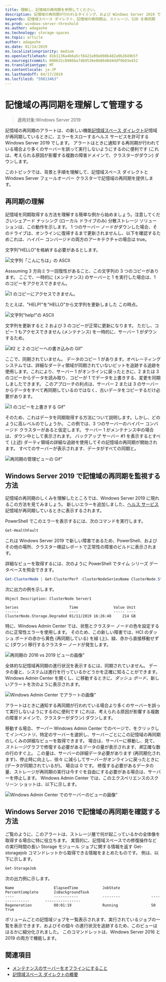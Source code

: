 ```yaml
---
title: 理解し、記憶域の再同期を参照してください。
description: 記憶域の再同期が行われるタイミング、および Windows Server 2019 で表示する方法の詳細情報。
keywords: 記憶域スペース ダイレクト、記憶域の再同期は、ストレージ、S2D を再同期
ms.prod: windows-server-threshold
ms.author: adagashe
ms.technology: storage-spaces
ms.topic: article
author: adagashe
ms.date: 01/14/2019
ms.localizationpriority: medium
ms.openlocfilehash: 81b1136a4b6a5cf8423a99e898b482a9b2849b5f
ms.sourcegitcommit: 0d0b32c8986ba7db9536e0b8648d4ddf9b03e452
ms.translationtype: MT
ms.contentlocale: ja-JP
ms.lasthandoff: 04/17/2019
ms.locfileid: "59813463"
---
```

# <a name="understand-and-monitor-storage-resync"></a>記憶域の再同期を理解して管理する

>適用対象:Windows Server 2019

記憶域の再同期のアラートは、の新しい機能[記憶域スペース ダイレクト](storage-spaces-direct-overview.md)記憶域が再同期しているときに、エラーをスローするヘルス サービスを許可する Windows Server 2019 でします。 アラートはときに通知する再同期が行われている場合より多くのサーバーを誤って実行しないようにするのに便利です (これは、考えられる原因が影響する複数の障害ドメインで、クラスターがダウン) ダウンします。 

このトピックでは、背景と手順を理解して、記憶域スペース ダイレクトと Windows Server フェールオーバー クラスターで記憶域の再同期を提供します。

## <a name="understanding-resync"></a>再同期の理解

記憶域を同期取得する方法を理解する簡単な例から始めましょう。注意してくださいシェアード ナッシング (ローカル ドライブのみ) 分散ストレージ ソリューションは、この動作を示します。 1 つのサーバー ノードがダウンした場合、そのドライブは、オンラインに復帰するまで更新されませんし、以下を確認するためこれは、ハイパー コンバージドの両方のアーキテクチャの場合は true。 

文字列"HELLO"を格納する必要があるとします。 

![文字列「こんにちは」の ASCII](media/understand-storage-resync/hello.png)

Asssuming 3 方向ミラー回復性があること、この文字列の 3 つのコピーがあります。 ここで、一時的に (メンテナンス) のサーバーと 1 を実行した場合は、1 のコピーをアクセスできません。

![1 のコピーにアクセスできません。](media/understand-storage-resync/copy1.png)

たとえば、"HELP!"を"HELLO"から文字列を更新しました この時点。

![文字列"help!"の ASCII](media/understand-storage-resync/help.png)

文字列を更新すると 2 および 3 のコピーが正常に更新になります。 ただし、コピー 1 もアクセスできません (メンテナンス) を一時的に、サーバー 1 がダウンするため。 

![#2 と 2 のコピーへの書き込みの Gif"](media/understand-storage-resync/write.gif)

ここで、同期されていません。 データのコピー 1 があります。オペレーティング システムでは、詳細なダーティ領域が同期されていないビットを追跡する追跡を使用します。これにより、サーバー 1 がオンラインに戻ったときに、2 または 3 のコピーからデータを読み取り、コピーが 1 でデータを上書きする、変更を同期しましたできます。 このアプローチの利点は、サーバー 2 または 3 のサーバーからデータをすべて再同期しているのではなく、古いデータをコピーするだけ必要があります。

![1 のコピーを上書きする Gif"](media/understand-storage-resync/overwrite.gif)

そのため、これはデータを同期取得する方法について説明します。しかし、どのように高レベルのでしょうか。 この例では、3 つのサーバーのハイパー コンバージド クラスターがあると仮定します。 サーバー 1 がメンテナンス中の場合は、ダウン中として表示されます。 バックアップ サーバー #1 を表示するとすべて (上述) ダーティ領域の詳細な追跡を使用してその記憶域の再同期が開始されます。 すべてのサーバーが表示されます、データがすべての同期と。

![再同期の管理ビューの Gif"](media/understand-storage-resync/admin.gif)

## <a name="how-to-monitor-storage-resync-in-windows-server-2019"></a>Windows Server 2019 で記憶域の再同期を監視する方法

記憶域の再同期のしくみを理解したところでは、Windows Server 2019 に現れるこの方法を見てみましょう。 新しいエラーを追加しました、[ヘルス サービス](../../failover-clustering/health-service-overview.md)記憶域が再同期しているときに表示するされます。

PowerShell でこのエラーを表示するには、次のコマンドを実行します。

``` PowerShell
Get-HealthFault
```

これは Windows Server 2019 で新しい障害であるため、PowerShell、およびその他の場所、クラスター検証レポートで正常性の障害のビルドに表示されます。 

詳細なビューを取得するには、次のように PowerShell でタイム シリーズ データベースを照会できます。

```PowerShell
Get-ClusterNode | Get-ClusterPerf -ClusterNodeSeriesName ClusterNode.Storage.Degraded
```
次に出力の例を示します。

```
Object Description: ClusterNode Server1

Series                       Time                Value Unit
------                       ----                ----- ----
ClusterNode.Storage.Degraded 01/11/2019 16:26:48     214 GB
```

特に、Windows Admin Center では、状態とクラスター ノードの色を設定するのに正常性エラーを使用します。 そのため、この新しい障害では、HCI のダッシュ ボードの赤から黄色 (再同期している) を緑 (上)、緑、赤から直接移動せずに (ダウン) 移行するクラスター ノードが発生します。

![再同期の 2016 vs 2019 ビューの画像"](media/understand-storage-resync/compare.png)

全体的な記憶域再同期の進行状況を表示するには、同期されていません。 データの量と、システムは進行を行っているかどうかを正確に知ることができます。 Windows Admin Center を開くし、に移動するときに、*ダッシュ ボード*、新しいアラートを次のように表示されます。

![Windows Admin Center でアラートの画像"](media/understand-storage-resync/alert.png)

アラートはときに通知する再同期が行われている場合より多くのサーバーを誤って実行しないようにするのに便利です (これは、考えられる原因が影響する複数の障害ドメインで、クラスターがダウン) ダウンします。 

移動する場合、*サーバー* Windows Admin Center でのページで、をクリックして*インベントリ*、特定のサーバーを選択し、サーバーごとにこの記憶域の再同期のしくみの詳細なビューを取得できます。 場合は、サーバーに移動し、見て、*ストレージ*グラフで修復する必要があるデータの量が表示されます、*紫*正確な数の行のすぐ上。 この量は、サーバーの詳細データ必要があります (再同期化されます)、停止時に向上し、徐々 に減らしてサーバーがオンラインに戻ったときに (データが同期されているが)。 場合は 0 です。 修復する必要があるデータの量、ストレージが再同期の実行は今すぐを自由にする必要がある場合は、サーバーを停止します。 Windows Admin Center では、このエクスペリエンスのスクリーン ショットは、以下に示します。

![Windows Admin Center でのサーバーのビューの画像"](media/understand-storage-resync/server.png)

## <a name="how-to-see-storage-resync-in-windows-server-2016"></a>Windows Server 2016 で記憶域の再同期を確認する方法

ご覧のように、このアラートは、ストレージ層で何が起こっているかの全体像を取得する場合に特に役立ちます。 実質的に、記憶域スペースでの修復操作などの実行時間の長い Storage モジュール ジョブに関する情報を返す Get-storagejob コマンドレットから取得できる情報をまとめたものです。 例は、以下に示します。

```PowerShell
Get-StorageJob
```

次の出力例に示します。

```
Name                  ElapsedTime           JobState              PercentComplete       IsBackgroundTask
----                  -----------           --------              ---------------       ----------------
Regeneration          00:01:19              Running               50                    True

```

ボリュームごとの記憶域ジョブを一覧表示されます、実行されているジョブの一覧を表示できます、およびその個々 の進行状況を追跡するため、このビューははるかに細分化されました。 このコマンドレットは、Windows Server 2016 と 2019 の両方で機能します。

## <a name="see-also"></a>関連項目

- [メンテナンスのサーバーをオフラインにすること](maintain-servers.md)
- [記憶域スペース ダイレクトの概要](storage-spaces-direct-overview.md)